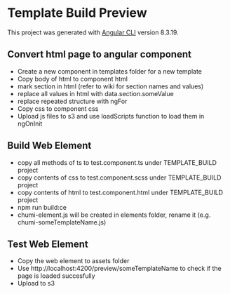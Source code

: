 # Template Build Preview

This project was generated with [Angular CLI](https://github.com/angular/angular-cli) version 8.3.19.

## Convert html page to angular component

* Create a new component in templates folder for a new template
* Copy body of html to component html
* mark section in html (refer to wiki for section names and values)
* replace all values in html with data.section.someValue
* replace repeated structure with ngFor
* Copy css to component css
* Upload js files to s3 and use loadScripts function to load them in ngOnInit

## Build Web Element

* copy all methods of ts to test.component.ts under TEMPLATE_BUILD project
* copy contents of css to test.component.scss under TEMPLATE_BUILD project
* copy contents of html to test.component.html under TEMPLATE_BUILD project
* npm run build:ce
* chumi-element.js will be created in elements folder, rename it (e.g. chumi-someTemplateName.js)

## Test Web Element

* Copy the web element to assets folder
* Use http://localhost:4200/preview/someTemplateName to check if the page is loaded succesfully
* Upload to s3